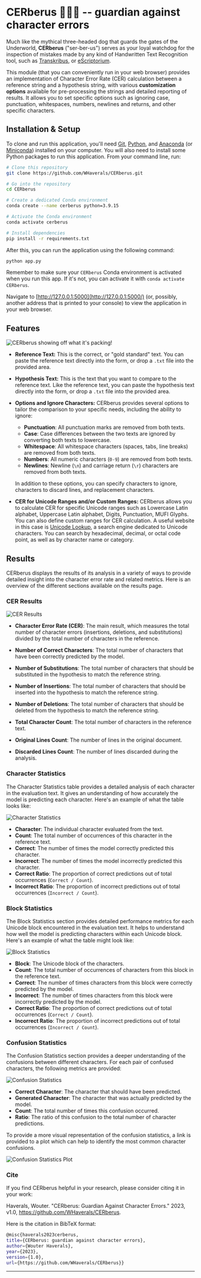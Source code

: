 # CERberus :dog::dog::dog: -- guardian against character errors 


Much like the mythical three-headed dog that guards the gates of the Underworld, **CERberus** ("ser-ber-us") serves as your loyal watchdog for the inspection of mistakes made by any kind of Handwritten Text Recognition tool, such as [Transkribus](https://readcoop.eu/transkribus/), or [eScriptorium](https://gitlab.com/scripta/escriptorium).

This module (that you can conveniently run in your web browser) provides an implementation of Character Error Rate (CER) calculation between a reference string and a hypothesis string, with various **customization options** available for pre-processing the strings and detailed reporting of results. It allows you to set specific options such as ignoring case, punctuation, whitespaces, numbers, newlines and returns, and other specific characters.

## Installation & Setup

To clone and run this application, you'll need [Git](https://git-scm.com/), [Python](https://www.python.org/downloads/), and [Anaconda](https://www.anaconda.com/products/distribution) (or [Miniconda](https://docs.conda.io/en/latest/miniconda.html)) installed on your computer. You will also need to install some Python packages to run this application. From your command line, run:

```bash
# Clone this repository
git clone https://github.com/WHaverals/CERberus.git

# Go into the repository
cd CERberus

# Create a dedicated Conda environment
conda create --name cerberus python=3.9.15

# Activate the Conda environment
conda activate cerberus

# Install dependencies
pip install -r requirements.txt
```
After this, you can run the application using the following command:

```bash
python app.py
```

Remember to make sure your `CERberus` Conda environment is activated when you run this app. If it's not, you can activate it with `conda activate CERberus`.

Navigate to [http://127.0.0.1:5000](http://127.0.0.1:5000/) (or, possibly, another address that is printed to your console) to view the application in your web browser.

## Features

![ CERberus showing off what it's packing!](readme_imgs/cerberus.gif)

-  **Reference Text:** This is the correct, or "gold standard" text. You can paste the reference text directly into the form, or drop a `.txt` file into the provided area.
    
- **Hypothesis Text:** This is the text that you want to compare to the reference text. Like the reference text, you can paste the hypothesis text directly into the form, or drop a `.txt` file into the provided area.
    
-  **Options and Ignore Characters:** CERberus provides several options to tailor the comparison to your specific needs, including the ability to ignore:
    
    -   **Punctuation**: All punctuation marks are removed from both texts.
    -   **Case**: Case differences between the two texts are ignored by converting both texts to lowercase.
    -   **Whitespace**: All whitespace characters (spaces, tabs, line breaks) are removed from both texts.
    -   **Numbers**: All numeric characters (`0-9`) are removed from both texts.
    -   **Newlines**: Newline (`\n`) and carriage return (`\r`) characters are removed from both texts.
    
    In addition to these options, you can specify characters to ignore, characters to discard lines, and replacement characters.
    
-  **CER for Unicode Ranges and/or Custom Ranges:** CERberus allows you to calculate CER for specific Unicode ranges such as Lowercase Latin alphabet, Uppercase Latin alphabet, Digits, Punctuation, MUFI Glyphs. You can also define custom ranges for CER calculation. A useful website in this case is [Unicode Lookup](https://unicodelookup.com/), a search engine dedicated to Unicode characters. You can search by hexadecimal, decimal, or octal code point, as well as by character name or category.

## Results

CERberus displays the results of its analysis in a variety of ways to provide detailed insight into the character error rate and related metrics. Here is an overview of the different sections available on the results page.

### CER Results

![ CER Results ](readme_imgs/cer_results.png)

-   **Character Error Rate (CER)**: The main result, which measures the total number of character errors (insertions, deletions, and substitutions) divided by the total number of characters in the reference.
    
-   **Number of Correct Characters**: The total number of characters that have been correctly predicted by the model.
    
-   **Number of Substitutions**: The total number of characters that should be substituted in the hypothesis to match the reference string.
    
-   **Number of Insertions**: The total number of characters that should be inserted into the hypothesis to match the reference string.
    
-   **Number of Deletions**: The total number of characters that should be deleted from the hypothesis to match the reference string.

-   **Total Character Count**: The total number of characters in the reference text.
    
-   **Original Lines Count**: The number of lines in the original document.
    
-   **Discarded Lines Count**: The number of lines discarded during the analysis.


### Character Statistics

The Character Statistics table provides a detailed analysis of each character in the evaluation text. It gives an understanding of how accurately the model is predicting each character. Here's an example of what the table looks like:

![ Character Statistics ](readme_imgs/char_stats.png)


-   **Character**: The individual character evaluated from the text.
-   **Count**: The total number of occurrences of this character in the reference text.
-   **Correct**: The number of times the model correctly predicted this character.
-   **Incorrect**: The number of times the model incorrectly predicted this character.
-   **Correct Ratio**: The proportion of correct predictions out of total occurrences (`Correct / Count`).
-   **Incorrect Ratio**: The proportion of incorrect predictions out of total occurrences (`Incorrect / Count`).

### Block Statistics

The Block Statistics section provides detailed performance metrics for each Unicode block encountered in the evaluation text. It helps to understand how well the model is predicting characters within each Unicode block. Here's an example of what the table might look like:

![ Block Statistics ](readme_imgs/block_stats.png)


-   **Block**: The Unicode block of the characters.
-   **Count**: The total number of occurrences of characters from this block in the reference text.
-   **Correct**: The number of times characters from this block were correctly predicted by the model.
-   **Incorrect**: The number of times characters from this block were incorrectly predicted by the model.
-   **Correct Ratio**: The proportion of correct predictions out of total occurrences (`Correct / Count`).
-   **Incorrect Ratio**: The proportion of incorrect predictions out of total occurrences (`Incorrect / Count`).

### Confusion Statistics

The Confusion Statistics section provides a deeper understanding of the confusions between different characters. For each pair of confused characters, the following metrics are provided:

![ Confusion Statistics ](readme_imgs/conf_stats.png)

-   **Correct Character**: The character that should have been predicted.
-   **Generated Character**: The character that was actually predicted by the model.
-   **Count**: The total number of times this confusion occurred.
-   **Ratio**: The ratio of this confusion to the total number of character predictions.

To provide a more visual representation of the confusion statistics, a link is provided to a plot which can help to identify the most common character confusions.

![ Confusion Statistics Plot ](readme_imgs/character_confusion_plot.png)

### Cite

If you find CERberus helpful in your research, please consider citing it in your work:

Haverals, Wouter. "CERberus: Guardian Against Character Errors." 2023, v1.0, https://github.com/WHaverals/CERberus.

 Here is the citation in BibTeX format: 

```bash
@misc{haverals2023cerberus,
title={CERberus: guardian against character errors},
author={Wouter Haverals}, 
year={2023},
version={1.0},
url={https://github.com/WHaverals/CERberus}}
```
----